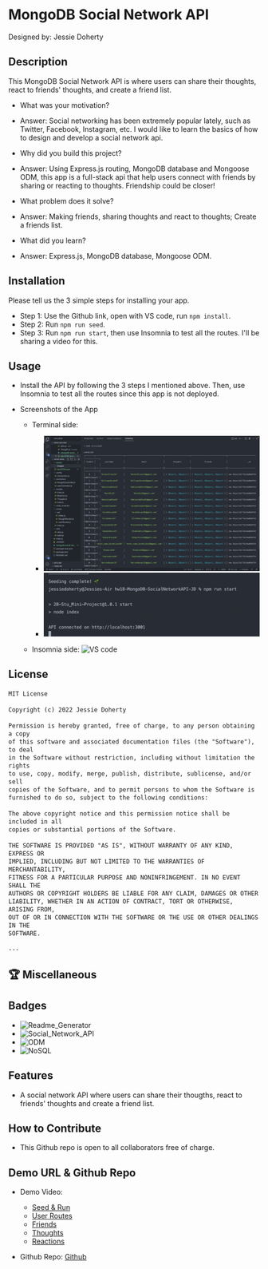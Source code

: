 # MongoDB Social Network API

Designed by: Jessie Doherty

## Description

This MongoDB Social Network API is where users can share their thoughts, react to friends' thoughts, and create a friend list.

- What was your motivation?
- Answer: Social networking has been extremely popular lately, such as Twitter, Facebook, Instagram, etc. I would like to learn the basics of how to design and develop a social network api.

- Why did you build this project?
- Answer: Using Express.js routing, MongoDB database and Mongoose ODM, this app is a full-stack api that help users connect with friends by sharing or reacting to thoughts. Friendship could be closer!

- What problem does it solve?
- Answer: Making friends, sharing thoughts and react to thoughts; Create a friends list.

- What did you learn?
- Answer: Express.js, MongoDB database, Mongoose ODM.

## Installation

Please tell us the 3 simple steps for installing your app.

- Step 1: Use the Github link, open with VS code, run `npm install`.
- Step 2: Run `npm run seed`.
- Step 3: Run `npm run start`, then use Insomnia to test all the routes. I'll be sharing a video for this.

## Usage

- Install the API by following the 3 steps I mentioned above. Then, use Insomnia to test all the routes since this app is not deployed.
- Screenshots of the App

  - Terminal side:

    - ![Seed](assets/images/seeding.png)
    - ![Start](assets/images/start.png)

  - Insomnia side:
    ![VS code](assets/images/queryscreen.png)

## License

    MIT License

    Copyright (c) 2022 Jessie Doherty

    Permission is hereby granted, free of charge, to any person obtaining a copy
    of this software and associated documentation files (the "Software"), to deal
    in the Software without restriction, including without limitation the rights
    to use, copy, modify, merge, publish, distribute, sublicense, and/or sell
    copies of the Software, and to permit persons to whom the Software is
    furnished to do so, subject to the following conditions:

    The above copyright notice and this permission notice shall be included in all
    copies or substantial portions of the Software.

    THE SOFTWARE IS PROVIDED "AS IS", WITHOUT WARRANTY OF ANY KIND, EXPRESS OR
    IMPLIED, INCLUDING BUT NOT LIMITED TO THE WARRANTIES OF MERCHANTABILITY,
    FITNESS FOR A PARTICULAR PURPOSE AND NONINFRINGEMENT. IN NO EVENT SHALL THE
    AUTHORS OR COPYRIGHT HOLDERS BE LIABLE FOR ANY CLAIM, DAMAGES OR OTHER
    LIABILITY, WHETHER IN AN ACTION OF CONTRACT, TORT OR OTHERWISE, ARISING FROM,
    OUT OF OR IN CONNECTION WITH THE SOFTWARE OR THE USE OR OTHER DEALINGS IN THE
    SOFTWARE.

    ---

## 🏆 Miscellaneous

## Badges

- ![Readme_Generator](https://img.shields.io/badge/Readme.md-Generator%20v1.0-blue)
- ![Social_Network_API](https://img.shields.io/badge/Social%20Network%20API-MongoDB-red)
- ![ODM](https://img.shields.io/badge/Social%20Network%20API-Mongoose%20ODM-yellow)
- ![NoSQL](https://img.shields.io/badge/NoSQL-MongoDB%20%26%20Mongoose%20ODM-yellowgreen)

## Features

- A social network API where users can share their thougths, react to friends' thoughts and create a friend list.

## How to Contribute

- This Github repo is open to all collaborators free of charge.

## Demo URL & Github Repo

- Demo Video:

  - [Seed & Run](https://drive.google.com/file/d/1bpOUiHz0cX--49IF1gmHofV8OR00jCik/view)
  - [User Routes](https://drive.google.com/file/d/169IWk-H3BQryGr7bKrENZcX5JsCy1yiA/view)
  - [Friends](https://drive.google.com/file/d/1PMw6HrfYfTd0uDhtfg4vlzsGgRSwDm-5/view)
  - [Thoughts](https://drive.google.com/file/d/1PMw6HrfYfTd0uDhtfg4vlzsGgRSwDm-5/view)
  - [Reactions](https://drive.google.com/file/d/1PMw6HrfYfTd0uDhtfg4vlzsGgRSwDm-5/view)

- Github Repo:
  [Github](https://github.com/zhuzhu930/hw18-MongoDB-SocialNetworkAPI-JD)
